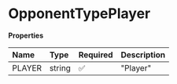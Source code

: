 # OpponentTypePlayer

**Properties**

| Name   | Type   | Required | Description |
| :----- | :----- | :------- | :---------- |
| PLAYER | string | ✅       | "Player"    |

<!-- This file was generated by liblab | https://liblab.com/ -->
